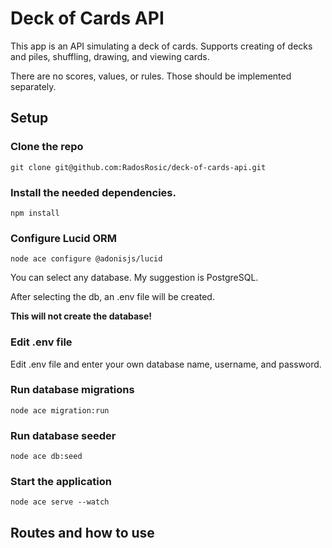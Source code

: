 # Deck of Cards API

This app is an API simulating a deck of cards. Supports creating of decks and piles, shuffling, drawing, and viewing cards.

There are no scores, values, or rules. Those should be implemented separately.

## Setup

### Clone the repo

    git clone git@github.com:RadosRosic/deck-of-cards-api.git

### Install the needed dependencies.

    npm install

### Configure Lucid ORM

    node ace configure @adonisjs/lucid

You can select any database. My suggestion is PostgreSQL.

After selecting the db, an .env file will be created.

**This will not create the database!**

### Edit .env file

Edit .env file and enter your own database name, username, and password.

### Run database migrations

    node ace migration:run

### Run database seeder

    node ace db:seed

### Start the application

    node ace serve --watch

## Routes and how to use
